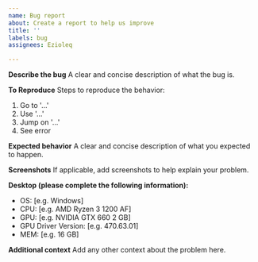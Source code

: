 ```yaml
---
name: Bug report
about: Create a report to help us improve
title: ''
labels: bug
assignees: Ezioleq

---
```


**Describe the bug**
A clear and concise description of what the bug is.

**To Reproduce**
Steps to reproduce the behavior:
1. Go to '...'
2. Use '...'
3. Jump on '...'
4. See error

**Expected behavior**
A clear and concise description of what you expected to happen.

**Screenshots**
If applicable, add screenshots to help explain your problem.

**Desktop (please complete the following information):**
 - OS: [e.g. Windows]
 - CPU: [e.g. AMD Ryzen 3 1200 AF]
 - GPU: [e.g. NVIDIA GTX 660 2 GB]
 - GPU Driver Version: [e.g. 470.63.01]
 - MEM: [e.g. 16 GB]

**Additional context**
Add any other context about the problem here.
